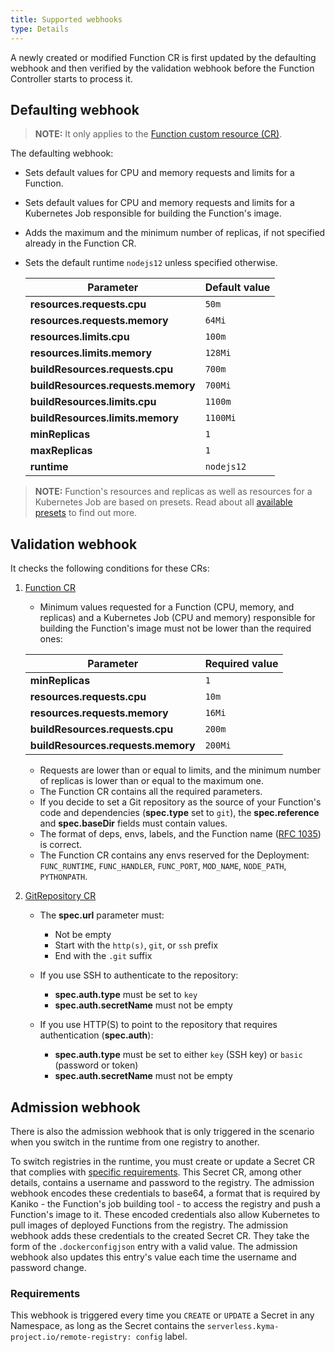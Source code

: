 ```yaml
---
title: Supported webhooks
type: Details
---
```


A newly created or modified Function CR is first updated by the defaulting webhook and then verified by the validation webhook before the Function Controller starts to process it.

## Defaulting webhook

> **NOTE:** It only applies to the [Function custom resource (CR)](#custom-resource-function).

The defaulting webhook:

- Sets default values for CPU and memory requests and limits for a Function.
- Sets default values for CPU and memory requests and limits for a Kubernetes Job responsible for building the Function's image.
- Adds the maximum and the minimum number of replicas, if not specified already in the Function CR.
- Sets the default runtime `nodejs12` unless specified otherwise.

   | Parameter       | Default value |
   | ----------------- | ------------- |
   | **resources.requests.cpu**    | `50m`         |
   | **resources.requests.memory** | `64Mi`        |
   | **resources.limits.cpu**     | `100m`        |
   | **resources.limits.memory**  | `128Mi`       |
   | **buildResources.requests.cpu**    | `700m`         |
   | **buildResources.requests.memory** | `700Mi`        |
   | **buildResources.limits.cpu**     | `1100m`        |
   | **buildResources.limits.memory**  | `1100Mi`       |
   | **minReplicas**   | `1`           |
   | **maxReplicas**   | `1`           |
   | **runtime**       | `nodejs12`    |

> **NOTE:** Function's resources and replicas as well as resources for a Kubernetes Job are based on presets. Read about all [available presets](#details-available-presets) to find out more.

## Validation webhook

It checks the following conditions for these CRs:

1. [Function CR](#custom-resource-function)

   - Minimum values requested for a Function (CPU, memory, and replicas) and a Kubernetes Job (CPU and memory) responsible for building the Function's image must not be lower than the required ones:

   | Parameter            | Required value |
   | -------------------- | -------------- |
   | **minReplicas** | `1`            |
   | **resources.requests.cpu**    | `10m`          |
   | **resources.requests.memory** | `16Mi`         |
   | **buildResources.requests.cpu**    | `200m`          |
   | **buildResources.requests.memory** | `200Mi`         |

   - Requests are lower than or equal to limits, and the minimum number of replicas is lower than or equal to the maximum one.
   - The Function CR contains all the required parameters.
   - If you decide to set a Git repository as the source of your Function's code and dependencies (**spec.type** set to `git`), the **spec.reference** and **spec.baseDir** fields must contain values.
   - The format of deps, envs, labels, and the Function name ([RFC 1035](https://tools.ietf.org/html/rfc1035)) is correct.
   - The Function CR contains any envs reserved for the Deployment: `FUNC_RUNTIME`, `FUNC_HANDLER`, `FUNC_PORT`, `MOD_NAME`, `NODE_PATH`, `PYTHONPATH`.

2. [GitRepository CR](#custom-resource-git-repository)

   - The **spec.url** parameter must:

      - Not be empty
      - Start with the `http(s)`, `git`, or `ssh` prefix
      - End with the `.git` suffix

   - If you use SSH to authenticate to the repository:

     - **spec.auth.type** must be set to `key`
     - **spec.auth.secretName** must not be empty

   - If you use HTTP(S) to point to the repository that requires authentication (**spec.auth**):

      - **spec.auth.type** must be set to either `key` (SSH key) or `basic` (password or token)
      - **spec.auth.secretName** must not be empty

## Admission webhook

There is also the admission webhook that is only triggered in the scenario when you switch in the runtime from one registry to another.

To switch registries in the runtime, you must create or update a Secret CR that complies with [specific requirements](#details-switching-registries-in-the-runtime). This Secret CR, among other details, contains a username and password to the registry. The admission webhook encodes these credentials to base64, a format that is required by Kaniko - the Function's job building tool - to access the registry and push a Function's image to it. These encoded credentials also allow Kubernetes to pull images of deployed Functions from the registry. The admission webhook adds these credentials to the created Secret CR. They take the form of the `.dockerconfigjson` entry with a valid value. The admission webhook also updates this entry's value each time the username and password change.

### Requirements

This webhook is triggered every time you `CREATE` or `UPDATE` a Secret in any Namespace, as long as the Secret contains the `serverless.kyma-project.io/remote-registry: config` label.
